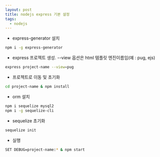 ```yaml
---
layout: post
title: nodejs express 기본 설정
tags:
  - nodejs
---
```


- express-generator 설치

```bash
npm i -g express-generator
```

- express 프로젝트 생성. --view 옵션은 html 템플릿 엔진이름임(예 : pug, ejs)

```bash
express project-name --view=pug
```

- 프로젝트로 이동 및 초기화

```bash
cd project-name & npm install
```

- orm 설치

```bash
npm i sequelize mysql2
npm i -g sequelize-cli
```

- sequelize 초기화

```bash
sequelize init
```

- 실행

```bash
SET DEBUG=project-name:* & npm start
```
